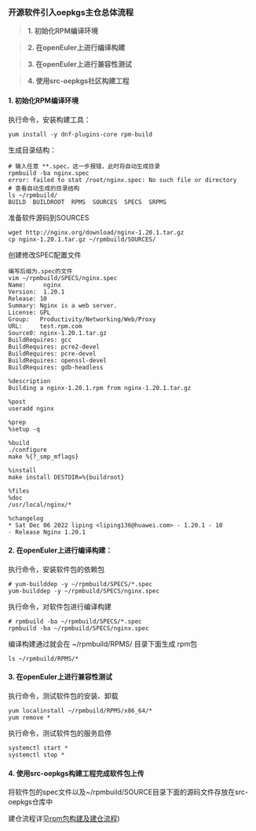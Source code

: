 ### 开源软件引入oepkgs主仓总体流程

>**1. 初始化RPM编译环境**

>**2. 在openEuler上进行编译构建**

>**3. 在openEuler上进行兼容性测试**

>**4. 使用src-oepkgs社区构建工程**

#### 1. 初始化RPM编译环境

执行命令，安装构建工具：

```
yum install -y dnf-plugins-core rpm-build
```

生成目录结构：

```
# 输入任意 **.spec，这一步报错，此时将自动生成目录
rpmbuild -ba nginx.spec
error: failed to stat /root/nginx.spec: No such file or directory
# 查看自动生成的目录结构
ls ~/rpmbuild/
BUILD  BUILDROOT  RPMS  SOURCES  SPECS  SRPMS
```

准备软件源码到SOURCES

```
wget http://nginx.org/download/nginx-1.20.1.tar.gz
cp nginx-1.20.1.tar.gz ~/rpmbuild/SOURCES/
```

创建修改SPEC配置文件

```
编写后缀为.spec的文件
vim ~/rpmbuild/SPECS/nginx.spec
Name:     nginx
Version:  1.20.1
Release: 10
Summary: Nginx is a web server.
License: GPL
Group:   Productivity/Networking/Web/Proxy
URL:     test.rpm.com
Source0: nginx-1.20.1.tar.gz
BuildRequires: gcc
BuildRequires: pcre2-devel
BuildRequires: pcre-devel
BuildRequires: openssl-devel
BuildRequires: gdb-headless

%description
Building a nginx-1.20.1.rpm from nginx-1.20.1.tar.gz

%post
useradd nginx

%prep
%setup -q

%build
./configure
make %{?_smp_mflags}

%install
make install DESTDIR=%{buildroot}

%files
%doc
/usr/local/nginx/*

%changelog
* Sat Dec 06 2022 liping <liping136@huawei.com> - 1.20.1 - 10
- Release Nginx 1.20.1
```

#### 2. 在openEuler上进行编译构建：

执行命令，安装软件包的依赖包

```
# yum-builddep -y ~/rpmbuild/SPECS/*.spec
yum-builddep -y ~/rpmbuild/SPECS/nginx.spec
```

执行命令，对软件包进行编译构建

```
# rpmbuild -ba ~/rpmbuild/SPECS/*.spec
rpmbuild -ba ~/rpmbuild/SPECS/nginx.spec
```

编译构建通过就会在 ~/rpmbuild/RPMS/ 目录下面生成 rpm包

```
ls ~/rpmbuild/RPMS/*
```

#### 3. 在openEuler上进行兼容性测试

执行命令，测试软件包的安装、卸载

```
yum localinstall ~/rpmbuild/RPMS/x86_64/*
yum remove *
```

执行命令，测试软件包的服务启停

```
systemctl start *
systemctl stop *
```

#### 4. 使用src-oepkgs构建工程完成软件包上传

将软件包的spec文件以及~/rpmbuild/SOURCE目录下面的源码文件存放在src-oepkgs仓库中

建仓流程详见[rpm包构建及建仓流程](https://gitee.com/openeuler/oec-application/blob/master/doc/software-compatibility/rpm%E6%9E%84%E5%BB%BA%E4%BB%A5%E5%8F%8A%E5%BB%BA%E4%BB%93%E6%B5%81%E7%A8%8B.md))